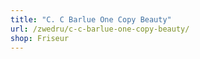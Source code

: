 ```yaml
---
title: "C. C Barlue One Copy Beauty"
url: /zwedru/c-c-barlue-one-copy-beauty/
shop: Friseur
---
```


